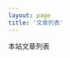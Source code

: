 ```yaml
---
layout: page
title: '文章列表'
---
```

<script setup>
import ArticleList from '../../.vitepress/theme/components/ArticleList.vue';
</script>

<style lang="scss" module>
  .main {
    padding: 48px 32px 96px;
    max-width: 788px;
    margin: 0 auto;

    .pagetitle {
      font-size: 2em;
      font-weight: bold;
      line-height: 2.5em;
    }
  }
</style>
<main :class="$style.main">
  <section :class="$style.pagetitle">本站文章列表</section>
  <ArticleList />
</main>
